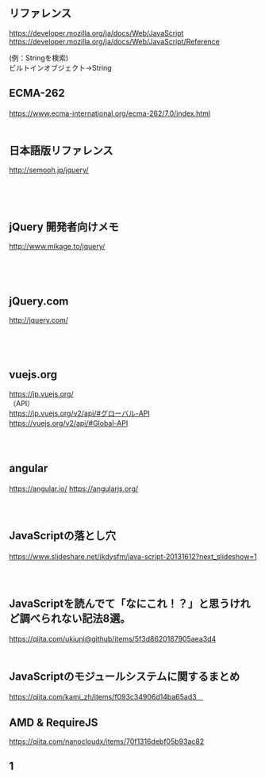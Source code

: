 ## リファレンス  
https://developer.mozilla.org/ja/docs/Web/JavaScript  
https://developer.mozilla.org/ja/docs/Web/JavaScript/Reference
    
(例：Stringを検索)  
ビルトインオブジェクト→String  
  

## ECMA-262
https://www.ecma-international.org/ecma-262/7.0/index.html
　  
　  
## 日本語版リファレンス  
http://semooh.jp/jquery/  
　  
　  
　  
## jQuery 開発者向けメモ  
http://www.mikage.to/jquery/  
　  
　  
　  
## jQuery.com  
http://jquery.com/  
　  
　  
　  
## vuejs.org 
https://jp.vuejs.org/  
（API）  
https://jp.vuejs.org/v2/api/#グローバル-API  
https://vuejs.org/v2/api/#Global-API
　  
　  
　  
## angular
https://angular.io/
https://angularjs.org/
　  
　  
　  
## JavaScriptの落とし穴
https://www.slideshare.net/ikdysfm/java-script-20131612?next_slideshow=1
　  
　  
　  
## JavaScriptを読んでて「なにこれ！？」と思うけれど調べられない記法8選。
https://qiita.com/ukiuni@github/items/5f3d8620187905aea3d4
　  
　  
## JavaScriptのモジュールシステムに関するまとめ
https://qiita.com/kami_zh/items/f093c34906d14ba65ad3　  


## AMD & RequireJS
https://qiita.com/nanocloudx/items/70f1316debf05b93ac82


## 1
